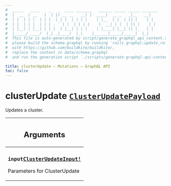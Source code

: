```yaml
---
#  _____   ____    _   _  ____ _______   ______ _____ _____ _______
#  |  __  / __   |  | |/ __ __   __| |  ____|  __ _   _|__   __|
#  | |  | | |  | | |  | | |  | | | |    | |__  | |  | || |    | |
#  | |  | | |  | | | . ` | |  | | | |    |  __| | |  | || |    | |
#  | |__| | |__| | | |  | |__| | | |    | |____| |__| || |_   | |
#  |_____/ ____/  |_| _|____/  |_|    |______|_____/_____|  |_|
#  This file is auto-generated by script/generate_graphql_api_content.sh,
#  please build the schema.graphql by running `rails graphql:update_reference_schema`
#  with https://github.com/buildkite/buildkite/,
#  replace the content in data/schema.graphql
#  and run the generation script `./scripts/generate-graphql-api-content.sh`.

title: clusterUpdate – Mutations – GraphQL API
toc: false
---
```


<!-- vale off -->
<h1 class="has-pills" data-algolia-exclude>
  clusterUpdate
  <a href="/docs/apis/graphql/schemas/object/clusterupdatepayload" class="pill pill--object pill--normal-case pill--large" title="Go to OBJECT ClusterUpdatePayload">
  <code>ClusterUpdatePayload</code>
</a>

</h1>
<!-- vale on -->

Updates a cluster.

<table class="responsive-table responsive-table--single-column-rows">
  <thead>
    <th>
      <h2 data-algolia-exclude>Arguments</h2>
    </th>
  </thead>
  <tbody>
    <tr><td><h3 class="is-small has-pills"><code>input</code><a href="/docs/apis/graphql/schemas/input_object/clusterupdateinput" class="pill pill--input_object pill--normal-case pill--medium" title="Go to INPUT_OBJECT ClusterUpdateInput"><code>ClusterUpdateInput!</code></a></h3><p>Parameters for ClusterUpdate</p></td></tr>
  </tbody>
</table>
